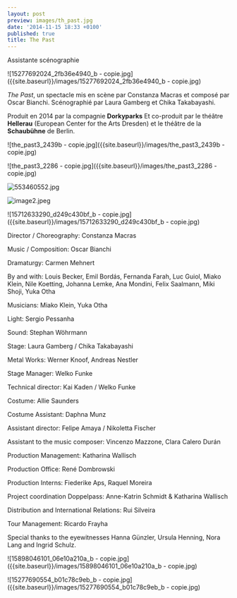 ```yaml
---
layout: post
preview: images/th_past.jpg
date: '2014-11-15 18:33 +0100'
published: true
title: The Past
---
```

Assistante scénographie

![15277692024_2fb36e4940_b - copie.jpg]({{site.baseurl}}/images/15277692024_2fb36e4940_b - copie.jpg)

_The Past_, un spectacle mis en scène par Constanza Macras et composé par Oscar Bianchi. 
Scénographié par Laura Gamberg et Chika Takabayashi.

Produit en 2014 par la compagnie **Dorkyparks**
Et co-produit par le théâtre **Hellerau** 
(European Center for the Arts Dresden) et le théâtre de la **Schaubühne** de Berlin.

![the_past3_2439b - copie.jpg]({{site.baseurl}}/images/the_past3_2439b - copie.jpg)

![the_past3_2286 - copie.jpg]({{site.baseurl}}/images/the_past3_2286 - copie.jpg)

![553460552.jpg]({{site.baseurl}}/images/553460552.jpg)

![image2.jpeg]({{site.baseurl}}/images/image2.jpeg)

![15712633290_d249c430bf_b - copie.jpg]({{site.baseurl}}/images/15712633290_d249c430bf_b - copie.jpg)

Director / Choreography: Constanza Macras

Music / Composition: Oscar Bianchi

Dramaturgy: Carmen Mehnert

By and with: Louis Becker, Emil Bordás, Fernanda Farah, Luc Guiol, Miako Klein, Nile Koetting, Johanna Lemke, Ana Mondini, Felix Saalmann, Miki Shoji, Yuka Otha

Musicians: Miako Klein, Yuka Otha

Light: Sergio Pessanha

Sound: Stephan Wöhrmann

Stage: Laura Gamberg / Chika Takabayashi

Metal Works: Werner Knoof, Andreas Nestler

Stage Manager: Welko Funke

Technical director: Kai Kaden / Welko Funke

Costume: Allie Saunders

Costume Assistant: Daphna Munz

Assistant director: Felipe Amaya / Nikoletta Fischer

Assistant to the music composer: Vincenzo Mazzone, Clara Calero Durán

Production Management: Katharina Wallisch

Production Office: René Dombrowski

Production Interns: Fiederike Aps, Raquel Moreira

Project coordination Doppelpass: Anne-Katrin Schmidt & Katharina Wallisch

Distribution and International Relations: Rui Silveira

Tour Management: Ricardo Frayha

Special thanks to the eyewitnesses Hanna Günzler, Ursula Henning, Nora Lang and Ingrid Schulz.


![15898046101_06e10a210a_b - copie.jpg]({{site.baseurl}}/images/15898046101_06e10a210a_b - copie.jpg)

![15277690554_b01c78c9eb_b - copie.jpg]({{site.baseurl}}/images/15277690554_b01c78c9eb_b - copie.jpg)
